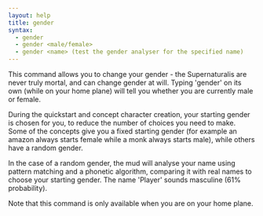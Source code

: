 ```yaml
---
layout: help
title: gender
syntax:
  - gender
  - gender <male/female>
  - gender <name> (test the gender analyser for the specified name)
---
```


This command allows you to change your gender - the Supernaturalis are never 
truly mortal, and can change gender at will.  Typing 'gender' on its own (while
on your home plane) will tell you whether you are currently male or female.

During the quickstart and concept character creation, your starting gender is 
chosen for you, to reduce the number of choices you need to make.  Some of the 
concepts give you a fixed starting gender (for example an amazon always starts 
female while a monk always starts male), while others have a random gender.

In the case of a random gender, the mud will analyse your name using pattern 
matching and a phonetic algorithm, comparing it with real names to choose your 
starting gender.  The name 'Player' sounds masculine (61% probability).

Note that this command is only available when you are on your home plane.
